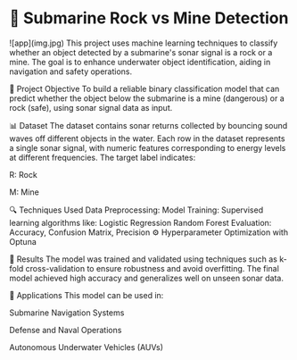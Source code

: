 <h1 style="blue">🚀 Submarine Rock vs Mine Detection</h1>
![app](img.jpg)
This project uses machine learning techniques to classify whether an object detected by a submarine's sonar signal is a rock or a mine. The goal is to enhance underwater object identification, aiding in navigation and safety operations.



🧠 Project Objective
To build a reliable binary classification model that can predict whether the object below the submarine is a mine (dangerous) or a rock (safe), using sonar signal data as input.

📊 Dataset
The dataset contains sonar returns collected by bouncing sound waves off different objects in the water. Each row in the dataset represents a single sonar signal, with numeric features corresponding to energy levels at different frequencies. The target label indicates:

R: Rock

M: Mine

🔍 Techniques Used
Data Preprocessing:
Model Training: Supervised learning algorithms like:
Logistic Regression
Random Forest
Evaluation: Accuracy, Confusion Matrix, Precision
⚙️ Hyperparameter Optimization with Optuna

🧪 Results
The model was trained and validated using techniques such as k-fold cross-validation to ensure robustness and avoid overfitting. The final model achieved high accuracy and generalizes well on unseen sonar data.

📌 Applications
This model can be used in:

Submarine Navigation Systems

Defense and Naval Operations

Autonomous Underwater Vehicles (AUVs)

